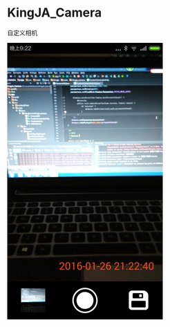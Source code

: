 # KingJA_Camera
自定义相机

![image](https://github.com/KingJA/KingJA_Camera/blob/master/images/custom%20camera.png)
